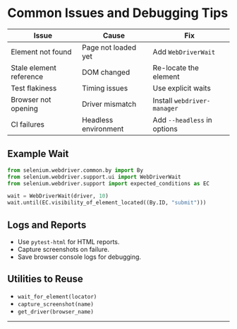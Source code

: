 # Common Issues and Debugging Tips

| Issue                   | Cause                | Fix                         |
| ----------------------- | -------------------- | --------------------------- |
| Element not found       | Page not loaded yet  | Add `WebDriverWait`         |
| Stale element reference | DOM changed          | Re-locate the element       |
| Test flakiness          | Timing issues        | Use explicit waits          |
| Browser not opening     | Driver mismatch      | Install `webdriver-manager` |
| CI failures             | Headless environment | Add `--headless` in options |

## Example Wait

```python
from selenium.webdriver.common.by import By
from selenium.webdriver.support.ui import WebDriverWait
from selenium.webdriver.support import expected_conditions as EC

wait = WebDriverWait(driver, 10)
wait.until(EC.visibility_of_element_located((By.ID, "submit")))
```

## Logs and Reports

* Use `pytest-html` for HTML reports.
* Capture screenshots on failure.
* Save browser console logs for debugging.

## Utilities to Reuse

* `wait_for_element(locator)`
* `capture_screenshot(name)`
* `get_driver(browser_name)`

---
